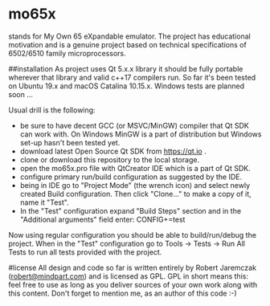 # mo65x
stands for My Own 65 eXpandable emulator. The project has educational motivation and is a genuine project based on technical specifications of 6502/6510 family microprocessors.

##installation
As project uses Qt 5.x.x library it should be fully portable wherever that library and valid c++17 compilers run. So far it's been tested on Ubuntu 19.x and macOS Catalina 10.15.x. Windows tests are planned soon ...

Usual drill is the following:
* be sure to have decent GCC (or MSVC/MinGW) compiler that Qt SDK can work with. On Windows MinGW is a part of distribution but Windows set-up hasn't been tested yet.
* download latest Open Source Qt SDK from https://qt.io .
* clone or download this repository to the local storage.
* open the mo65x.pro file with QtCreator IDE which is a part of Qt SDK.
* configure primary run/build configuration as suggested by the IDE.
* being in IDE go to "Project Mode" (the wrench icon) and select newly created Build configuration. Then click "Clone..." to make a copy of it, name it "Test".
* In the "Test" configuration expand "Build Steps" section and in the "Additional arguments" field enter: CONFIG+=test

Now using regular configuration you should be able to build/run/debug the project. When in the "Test" configuration go to Tools -> Tests -> Run All Tests to run all tests provided with the project.

#license
All design and code so far is written entirely by Robert Jaremczak (robert@mindpart.com) and is licensed as GPL.
GPL in short means this: feel free to use as long as you deliver sources of your own work along with this content. Don't forget to mention me, as an author of this code :-)
